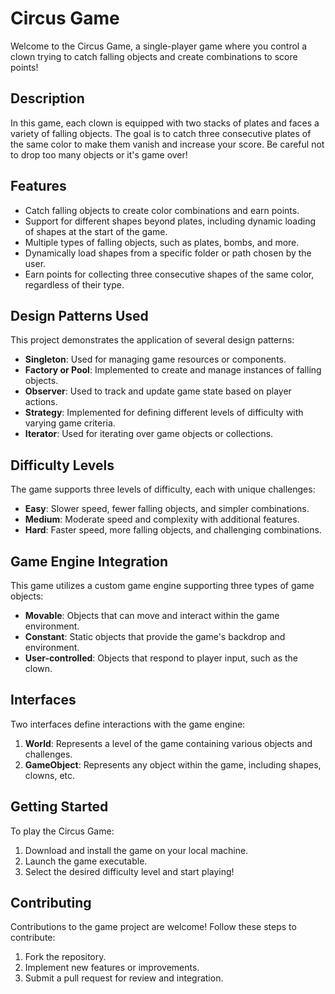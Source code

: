 # Circus Game

Welcome to the Circus Game, a single-player game where you control a clown trying to catch falling objects and create combinations to score points!

## Description

In this game, each clown is equipped with two stacks of plates and faces a variety of falling objects. The goal is to catch three consecutive plates of the same color to make them vanish and increase your score. Be careful not to drop too many objects or it's game over!

## Features

- Catch falling objects to create color combinations and earn points.
- Support for different shapes beyond plates, including dynamic loading of shapes at the start of the game.
- Multiple types of falling objects, such as plates, bombs, and more.
- Dynamically load shapes from a specific folder or path chosen by the user.
- Earn points for collecting three consecutive shapes of the same color, regardless of their type.

## Design Patterns Used

This project demonstrates the application of several design patterns:

- **Singleton**: Used for managing game resources or components.
- **Factory or Pool**: Implemented to create and manage instances of falling objects.
- **Observer**: Used to track and update game state based on player actions.
- **Strategy**: Implemented for defining different levels of difficulty with varying game criteria.
- **Iterator**: Used for iterating over game objects or collections.

## Difficulty Levels

The game supports three levels of difficulty, each with unique challenges:

- **Easy**: Slower speed, fewer falling objects, and simpler combinations.
- **Medium**: Moderate speed and complexity with additional features.
- **Hard**: Faster speed, more falling objects, and challenging combinations.

## Game Engine Integration

This game utilizes a custom game engine supporting three types of game objects:

- **Movable**: Objects that can move and interact within the game environment.
- **Constant**: Static objects that provide the game's backdrop and environment.
- **User-controlled**: Objects that respond to player input, such as the clown.

## Interfaces

Two interfaces define interactions with the game engine:

1. **World**: Represents a level of the game containing various objects and challenges.
2. **GameObject**: Represents any object within the game, including shapes, clowns, etc.

## Getting Started

To play the Circus Game:

1. Download and install the game on your local machine.
2. Launch the game executable.
3. Select the desired difficulty level and start playing!

## Contributing

Contributions to the game project are welcome! Follow these steps to contribute:

1. Fork the repository.
2. Implement new features or improvements.
3. Submit a pull request for review and integration.



